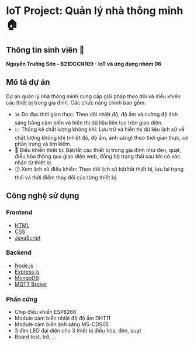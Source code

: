 # IoT Project: Quản lý nhà thông minh 🏠

## Thông tin sinh viên 👋
**Nguyễn Trường Sơn - B21DCCN109 - IoT và ứng dụng nhóm 06**

## Mô tả dự án

Dự án quản lý nhà thông minh cung cấp giải pháp theo dõi và điều khiển các thiết bị trong gia đình. Các chức năng chính bao gồm:

- 📊 Đo đạc thời gian thực: Theo dõi nhiệt độ, độ ẩm và cường độ ánh sáng bằng cảm biến và hiển thị dữ liệu liên tục trên giao diện.
- 📈 Thống kê chất lượng không khí: Lưu trữ và hiển thị dữ liệu lịch sử về chất lượng không khí (nhiệt độ, độ ẩm, ánh sáng) theo thời gian thực, có phân trang và tìm kiếm.
- 🔌 Điều khiển thiết bị: Bật/tắt các thiết bị trong gia đình như đèn, quạt, điều hòa thông qua giao diện web, đồng bộ trạng thái sau khi có xác nhận từ thiết bị.
- 🕒 Xem lịch sử điều khiển: Theo dõi lịch sử bật/tắt thiết bị, lưu lại trạng thái và thời điểm thay đổi của từng thiết bị.

## Công nghệ sử dụng

### Frontend
- [HTML](https://developer.mozilla.org/en-US/docs/Web/HTML)
- [CSS](https://developer.mozilla.org/en-US/docs/Learn/CSS)
- [JavaScript](https://developer.mozilla.org/en-US/docs/Learn/JavaScript)

### Backend
- [Node.js](https://nodejs.org/fr)
- [Express.js](https://expressjs.com/)
- [MongoDB](https://mongodb.com/)
- [MQTT Broker](https://mqtt.org/)

### Phần cứng
- Chip điều khiển ESP8266
- Module cảm biến nhiệt độ độ ẩm DHT11
- Module cảm biến ánh sáng MS-CDS05
- 3 đèn LED đại diện cho 3 thiết bị điều hòa, đèn, quạt
- Board test, trở, ... 